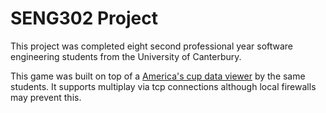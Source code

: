 # SENG302 Project

This project was completed eight second professional year software engineering students from the University of Canterbury.

This game was built on top of a [America's cup data viewer](https://github.com/hwball/Americas-Cup-Data-viewer--RaceVision) by the same students.
It supports multiplay via tcp connections although local firewalls may prevent this.
 
